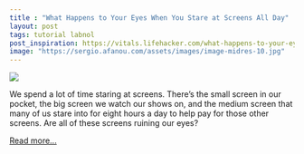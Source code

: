 ```yaml
---
title : "What Happens to Your Eyes When You Stare at Screens All Day"
layout: post
tags: tutorial labnol
post_inspiration: https://vitals.lifehacker.com/what-happens-to-your-eyes-when-you-stare-at-screens-all-1846593909
image: "https://sergio.afanou.com/assets/images/image-midres-10.jpg"
---
```


<img src="https://i.kinja-img.com/gawker-media/image/upload/s--Nsd2PtLf--/c_fit,fl_progressive,q_80,w_636/cgikpnhgpbti9vq4paeu.jpg" /><p>We spend a lot of time staring at screens. There’s the small screen in our pocket, the big screen we watch our shows on, and the medium screen that many of us stare into for eight hours a day to help pay for those other screens. Are all of these screens ruining our eyes? </p><p><a href="https://vitals.lifehacker.com/what-happens-to-your-eyes-when-you-stare-at-screens-all-1846593909">Read more...</a></p>